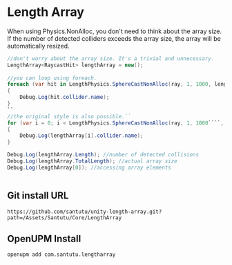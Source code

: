 ﻿Length Array
===

When using Physics.NonAlloc, you don't need to think about the array size.  
If the number of detected colliders exceeds the array size, the array will be automatically resized.


```csharp
//don't worry about the array size. It's a trivial and unnecessary.
LengthArray<RaycastHit> lengthArray = new();
 
//you can loop using foreach.
foreach (var hit in LengthPhysics.SphereCastNonAlloc(ray, 1, 1000, lengthArray))
{
    Debug.Log(hit.collider.name);
}
``
//the original style is also possible.``
for (var i = 0; i < LengthPhysics.SphereCastNonAlloc(ray, 1, 1000````, lengthArray).Length; i++)
{
    Debug.Log(lengthArray[i].collider.name);
}

Debug.Log(lengthArray.Length); //number of detected collisions
Debug.Log(lengthArray.TotalLength); //actual array size
Debug.Log(lengthArray[0]); //accessing array elements
            
```

Git install URL
---
```
https://github.com/santutu/unity-length-array.git?path=/Assets/Santutu/Core/LengthArray
```

OpenUPM Install
---
```
openupm add com.santutu.lengtharray
```
